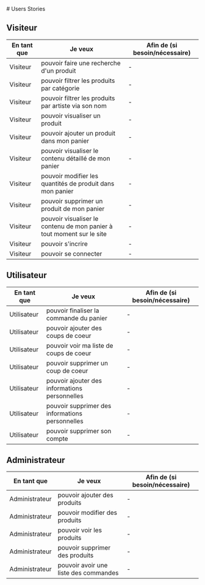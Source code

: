 # Users Stories

## Visiteur
| En tant que | Je veux | Afin de (si besoin/nécessaire) |
|--|--|--|
| Visiteur | pouvoir faire une recherche d'un produit | - |
| Visiteur | pouvoir filtrer les produits par catégorie | - |
| Visiteur | pouvoir filtrer les produits par artiste via son nom | - |
| Visiteur | pouvoir visualiser un produit | - |
| Visiteur | pouvoir ajouter un produit dans mon panier | - |
| Visiteur | pouvoir visualiser le contenu détaillé de mon panier | - |
| Visiteur | pouvoir modifier les quantités de produit dans mon panier | - |
| Visiteur | pouvoir supprimer un produit de mon panier | - |
| Visiteur | pouvoir visualiser le contenu de mon panier à tout moment sur le site | - |
| Visiteur | pouvoir s'incrire | - |
| Visiteur | pouvoir se connecter | - |

## Utilisateur
| En tant que | Je veux | Afin de (si besoin/nécessaire) |
|--|--|--|
| Utilisateur | pouvoir finaliser la commande du panier | - |
| Utilisateur | pouvoir ajouter des coups de coeur | - |
| Utilisateur | pouvoir voir ma liste de coups de coeur | - |
| Utilisateur | pouvoir supprimer un coup de coeur | - |
| Utilisateur | pouvoir ajouter des informations personnelles | - |
| Utilisateur | pouvoir supprimer des informations personnelles | - |
| Utilisateur | pouvoir supprimer son compte | - |

## Administrateur
| En tant que | Je veux | Afin de (si besoin/nécessaire) |
|--|--|--|
| Administrateur | pouvoir ajouter des produits | - |
| Administrateur | pouvoir modifier des produits | - |
| Administrateur | pouvoir voir les produits | - |
| Administrateur | pouvoir supprimer des produits | - |
| Administrateur | pouvoir avoir une liste des commandes | - |